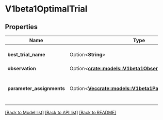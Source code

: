 # V1beta1OptimalTrial

## Properties

Name | Type | Description | Notes
------------ | ------------- | ------------- | -------------
**best_trial_name** | Option<**String**> | BestTrialName is the name of the best trial. | [optional]
**observation** | Option<[**crate::models::V1beta1Observation**](v1beta1.Observation.md)> |  | [optional]
**parameter_assignments** | Option<[**Vec<crate::models::V1beta1ParameterAssignment>**](v1beta1.ParameterAssignment.md)> | Key-value pairs for hyperparameters and assignment values. | [optional]

[[Back to Model list]](../README.md#documentation-for-models) [[Back to API list]](../README.md#documentation-for-api-endpoints) [[Back to README]](../README.md)


